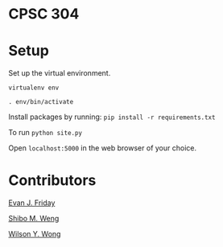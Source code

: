 CPSC 304
========

Setup
=====
Set up the virtual environment.

`virtualenv env`

`. env/bin/activate`

Install packages by running: `pip install -r requirements.txt`

To run `python site.py`

Open `localhost:5000` in the web browser of your choice.

Contributors
============

[Evan J. Friday](https://github.com/EvanFriday)

[Shibo M. Weng](https://github.com/SMWTLM)

[Wilson Y. Wong](https://github.com/wywong)
